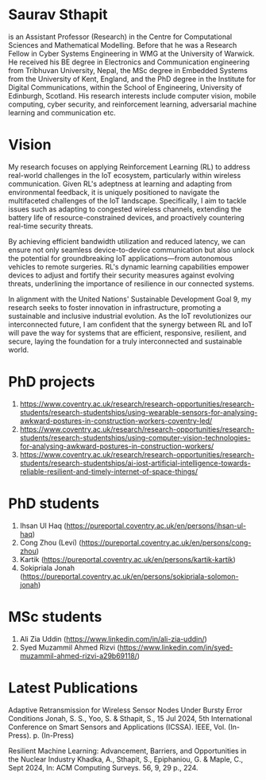 

<!--
**sausthapit/sausthapit** is a ✨ _special_ ✨ repository because its `README.md` (this file) appears on your GitHub profile.

Here are some ideas to get you started:

- 🔭 I’m currently working on ...
- 🌱 I’m currently learning ...
- 👯 I’m looking to collaborate on ...
- 🤔 I’m looking for help with ...
- 💬 Ask me about ...
- 📫 How to reach me: ...
- 😄 Pronouns: ...
- ⚡ Fun fact: ...
-->

# Saurav Sthapit
is an Assistant Professor (Research) in the Centre for Computational Sciences and Mathematical Modelling. Before that he was a Research Fellow in Cyber Systems Engineering in WMG at the University of Warwick. He received his BE degree in Electronics and Communication engineering from Tribhuvan University, Nepal, the MSc degree in Embedded Systems from the University of Kent, England, and the PhD degree in the Institute for Digital Communications, within the School of Engineering, University of Edinburgh, Scotland. His research interests include computer vision, mobile computing, cyber security, and reinforcement learning, adversarial machine learning and communication etc.

# Vision
My research focuses on applying Reinforcement Learning (RL) to address real-world challenges in the IoT ecosystem, particularly within wireless communication. Given RL's adeptness at learning and adapting from environmental feedback, it is uniquely positioned to navigate the multifaceted challenges of the IoT landscape. Specifically, I aim to tackle issues such as adapting to congested wireless channels, extending the battery life of resource-constrained devices, and proactively countering real-time security threats.

By achieving efficient bandwidth utilization and reduced latency, we can ensure not only seamless device-to-device communication but also unlock the potential for groundbreaking IoT applications—from autonomous vehicles to remote surgeries. RL's dynamic learning capabilities empower devices to adjust and fortify their security measures against evolving threats, underlining the importance of resilience in our connected systems.

In alignment with the United Nations' Sustainable Development Goal 9, my research seeks to foster innovation in infrastructure, promoting a sustainable and inclusive industrial evolution. As the IoT revolutionizes our interconnected future, I am confident that the synergy between RL and IoT will pave the way for systems that are efficient, responsive, resilient, and secure, laying the foundation for a truly interconnected and sustainable world.

# PhD projects
1) https://www.coventry.ac.uk/research/research-opportunities/research-students/research-studentships/using-wearable-sensors-for-analysing-awkward-postures-in-construction-workers-coventry-led/
2) https://www.coventry.ac.uk/research/research-opportunities/research-students/research-studentships/using-computer-vision-technologies-for-analysing-awkward-postures-in-construction-workers/
3) https://www.coventry.ac.uk/research/research-opportunities/research-students/research-studentships/ai-iost-artificial-intelligence-towards-reliable-resilient-and-timely-internet-of-space-things/

# PhD students
1) Ihsan Ul Haq (https://pureportal.coventry.ac.uk/en/persons/ihsan-ul-haq)
2) Cong Zhou (Levi) (https://pureportal.coventry.ac.uk/en/persons/cong-zhou)
3) Kartik (https://pureportal.coventry.ac.uk/en/persons/kartik-kartik) 
4) Sokipriala Jonah (https://pureportal.coventry.ac.uk/en/persons/sokipriala-solomon-jonah)

# MSc students
1) Ali Zia Uddin (https://www.linkedin.com/in/ali-zia-uddin/)
2) Syed Muzammil Ahmed Rizvi (https://www.linkedin.com/in/syed-muzammil-ahmed-rizvi-a29b69118/)

# Latest Publications

Adaptive Retransmission for Wireless Sensor Nodes Under Bursty Error Conditions
Jonah, S. S., Yoo, S. & Sthapit, S., 15 Jul 2024, 5th International Conference on Smart Sensors and Applications (ICSSA). IEEE, Vol. (In-Press). p. (In-Press)

Resilient Machine Learning: Advancement, Barriers, and Opportunities in the Nuclear Industry
Khadka, A., Sthapit, S., Epiphaniou, G. & Maple, C., Sept 2024, In: ACM Computing Surveys. 56, 9, 29 p., 224.
